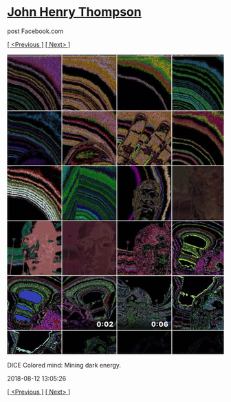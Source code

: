 # [John Henry Thompson](../README.md)
post Facebook.com

[[ <Previous ]](2018-08-12-1.md) [[ Next> ]](2018-08-12-3.md)

[![](../media/2018-08-12/Timeline-Photos-DICE-Colored-mind-Mining-dark-energy.jpg)](../README.md)

DICE Colored mind: Mining dark energy.

2018-08-12 13:05:26

[[ <Previous ]](2018-08-12-1.md) [[ Next> ]](2018-08-12-3.md)